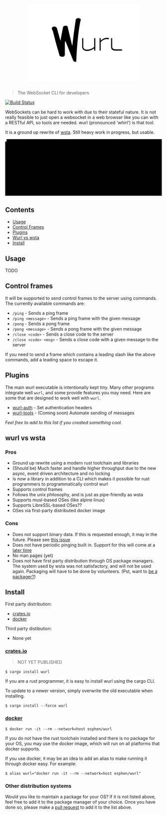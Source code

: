 <h1 align="center">
  <a href="https://github.com/getwurl/wurl">
    <img src="assets/logo.png" alt="wurl" />
  </a>
</h1>

> The WebSocket CLI for developers

[![Build Status](https://travis-ci.org/getwurl/wurl.svg?branch=master)](https://travis-ci.org/getwurl/wurl)

WebSockets can be hard to work with due to their stateful nature. It is not
really feasible to just open a websocket in a web browser like you can with
a RESTful API, so tools are needed. wurl (pronounced _'whirl'_) is that tool.

It is a ground up rewrite of [wsta][wsta]. Still heavy work in progress, but
usable.

![Example of usage](assets/example.gif)

## Contents

- [Usage](#usage)
- [Control Frames](#control-frames)
- [Plugins](#plugins)
- [Wurl vs wsta](#wurl-vs-wsta)
- [Install](#install)

## Usage

TODO

## Control frames

It will be supported to send control frames to the server using commands. The
currently available commands are:

- `/ping` - Sends a ping frame
- `/ping <message>` - Sends a ping frame with the given message
- `/pong` - Sends a pong frame
- `/pong <message>` - Sends a pong frame with the given message
- `/close <code>` - Sends a close code to the server
- `/close <code> <msg>` - Sends a close code with a given message to the server

If you need to send a frame which contains a leading slash like the above
commands, add a leading space to escape it.

## Plugins

The main wurl executable is intentionally kept tiny. Many other programs
integrate well `wurl`, and some provide features you may need. Here are some
that are designed to work well with `wurl`.

* [wurl-auth][wurl_auth] - Set authentication headers
* [wurl-tools][wurl_tools_issue] - (Coming soon) Automate sending of messages

_Feel free to add to this list if you created something cool._

## wurl vs wsta
### Pros
- Ground up rewrite using a modern rust toolchain and libraries
- (Should be) Much faster and handle higher throughput due to the new async,
  event driven architecture and no locking
- Is now a library in addition to a CLI which makes it possible for rust
  programmers to programmatically control wurl
- Supports control frames
- Follows the unix philosophy, and is just as pipe-friendly as wsta
- Supports musl-based OSes (like alpine linux)
- Supports LibreSSL-based OSes??
- OSes via first-party distributed docker image

### Cons
- Does not support binary data. If this is requested enough, it may in the
  future. Please see [this issue][binary_issue]
- Does not have periodic pinging built in. Support for this will come at a
  [later time][wurl_tools_issue]
- No man pages (yet)
- Does not have first party distribution through OS package managers. The system
  used by wsta was not satisfactory, and will not be used again. Packaging will
  have to be done by volunteers. (Pst, want to
  [be a packager?](#other-distribution-systems))

## Install
First party distribution:
- [crates.io](#cratesio)
- [docker](#docker)

Third party distibution:
- None yet

### [crates.io][crates.io]

> NOT YET PUBLISHED

    $ cargo install wurl

If you are a rust programmer, it is easy to install wurl using the cargo CLI.

To update to a newer version, simply overwrite the old executable when
installing.

    $ cargo install --force wurl

### [docker][docker]

    $ docker run -it --rm --network=host esphen/wurl

If you do not have the rust toolchain installed and there is no package for your
OS, you may use the docker image, which will run on all platforms that docker
supports.

If you use docker, it may be an idea to add an alias to make running it through
docker easy. For example:

    $ alias wurl="docker run -it --rm --network=host esphen/wurl"

### Other distribution systems

Would you like to maintain a package for your OS? If it is not listed above,
feel free to add it to the package manager of your choice. Once you have done
so, please make a [pull request][pull_request] to add it to the list above.

[wsta]: https://github.com/esphen/wsta/
[crates.io]: https://crates.io
[docker]: https://store.docker.com/community/images/getwurl/wurl
[binary_issue]: https://github.com/getwurl/wurl/issues/4
[wurl_auth]: https://github.com/getwurl/wurl-auth
[wurl_tools_issue]: https://github.com/getwurl/wurl/issues/5
[pull_request]: https://github.com/getwurl/wurl/issues/new?title=New%20package:%20%3CInsert%20OS%20or%20package%20here%3E&labels=packages
